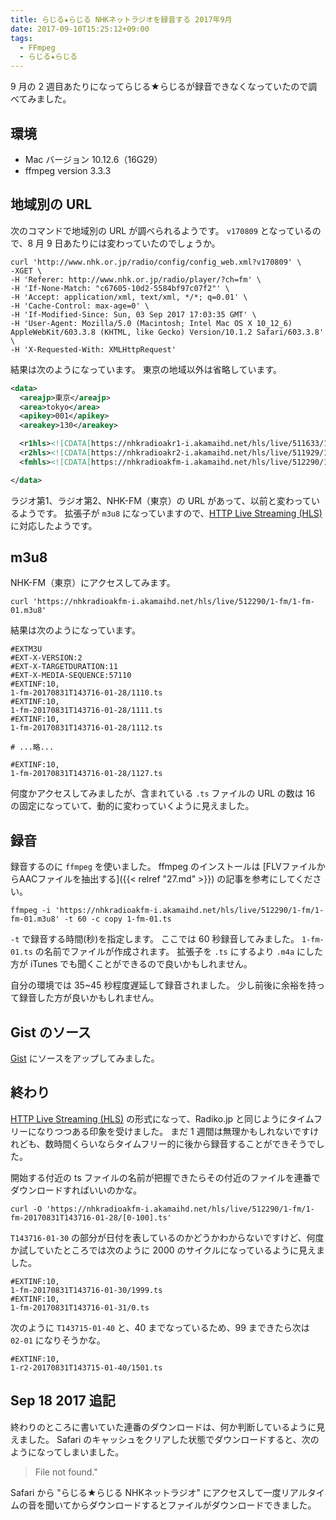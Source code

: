 ```yaml
---
title: らじる★らじる NHKネットラジオを録音する 2017年9月
date: 2017-09-10T15:25:12+09:00
tags:
  - FFmpeg
  - らじる★らじる
---
```


9 月の 2 週目あたりになってらじる★らじるが録音できなくなっていたので調べてみました。

<!--more-->

## 環境

* Mac バージョン 10.12.6（16G29）
* ffmpeg version 3.3.3

## 地域別の URL

次のコマンドで地域別の URL が調べられるようです。
`v170809` となっているので、8 月 9 日あたりには変わっていたのでしょうか。

```
curl 'http://www.nhk.or.jp/radio/config/config_web.xml?v170809' \
-XGET \
-H 'Referer: http://www.nhk.or.jp/radio/player/?ch=fm' \
-H 'If-None-Match: "c67605-10d2-5584bf97c07f2"' \
-H 'Accept: application/xml, text/xml, */*; q=0.01' \
-H 'Cache-Control: max-age=0' \
-H 'If-Modified-Since: Sun, 03 Sep 2017 17:03:35 GMT' \
-H 'User-Agent: Mozilla/5.0 (Macintosh; Intel Mac OS X 10_12_6) AppleWebKit/603.3.8 (KHTML, like Gecko) Version/10.1.2 Safari/603.3.8' \
-H 'X-Requested-With: XMLHttpRequest'
```

結果は次のようになっています。
東京の地域以外は省略しています。

```xml
<data>
  <areajp>東京</areajp>
  <area>tokyo</area>
  <apikey>001</apikey>
  <areakey>130</areakey>

  <r1hls><![CDATA[https://nhkradioakr1-i.akamaihd.net/hls/live/511633/1-r1/1-r1-01.m3u8]]></r1hls>
  <r2hls><![CDATA[https://nhkradioakr2-i.akamaihd.net/hls/live/511929/1-r2/1-r2-01.m3u8]]></r2hls>
  <fmhls><![CDATA[https://nhkradioakfm-i.akamaihd.net/hls/live/512290/1-fm/1-fm-01.m3u8]]></fmhls>

</data>
```

ラジオ第1、ラジオ第2、NHK-FM（東京）の URL があって、以前と変わっているようです。
拡張子が `m3u8` になっていますので、[HTTP Live Streaming (HLS)](https://developer.apple.com/streaming/) に対応したようです。

## m3u8

NHK-FM（東京）にアクセスしてみます。

```
curl 'https://nhkradioakfm-i.akamaihd.net/hls/live/512290/1-fm/1-fm-01.m3u8'
```

結果は次のようになっています。

```
#EXTM3U
#EXT-X-VERSION:2
#EXT-X-TARGETDURATION:11
#EXT-X-MEDIA-SEQUENCE:57110
#EXTINF:10,
1-fm-20170831T143716-01-28/1110.ts
#EXTINF:10,
1-fm-20170831T143716-01-28/1111.ts
#EXTINF:10,
1-fm-20170831T143716-01-28/1112.ts

# ...略...

#EXTINF:10,
1-fm-20170831T143716-01-28/1127.ts
```

何度かアクセスしてみましたが、含まれている `.ts` ファイルの URL の数は 16 の固定になっていて、動的に変わっていくように見えました。

## 録音

録音するのに `ffmpeg` を使いました。
ffmpeg のインストールは [FLVファイルからAACファイルを抽出する]({{< relref "27.md" >}}) の記事を参考にしてください。

```
ffmpeg -i 'https://nhkradioakfm-i.akamaihd.net/hls/live/512290/1-fm/1-fm-01.m3u8' -t 60 -c copy 1-fm-01.ts
```

`-t` で録音する時間(秒)を指定します。
ここでは 60 秒録音してみました。
`1-fm-01.ts` の名前でファイルが作成されます。
拡張子を `.ts` にするより `.m4a` にした方が iTunes でも聞くことができるので良いかもしれません。

自分の環境では 35~45 秒程度遅延して録音されました。
少し前後に余裕を持って録音した方が良いかもしれません。

## Gist のソース

[Gist](https://gist.github.com) にソースをアップしてみました。

<script src="https://gist.github.com/va2577/aaa3fc57af7054ed308216449efa0fc3.js"></script>

## 終わり

[HTTP Live Streaming (HLS)](https://developer.apple.com/streaming/) の形式になって、Radiko.jp と同じようにタイムフリーになりつつある印象を受けました。
まだ 1 週間は無理かもしれないですけれども、数時間くらいならタイムフリー的に後から録音することができそうでした。

開始する付近の ts ファイルの名前が把握できたらその付近のファイルを連番でダウンロードすればいいのかな。

```
curl -O 'https://nhkradioakfm-i.akamaihd.net/hls/live/512290/1-fm/1-fm-20170831T143716-01-28/[0-100].ts'
```

`T143716-01-30` の部分が日付を表しているのかどうかわからないですけど、何度か試していたところでは次のように 2000 のサイクルになっているように見えました。

```
#EXTINF:10,
1-fm-20170831T143716-01-30/1999.ts
#EXTINF:10,
1-fm-20170831T143716-01-31/0.ts
```

次のように `T143715-01-40` と、40 までなっているため、99 まできたら次は `02-01` になりそうかな。

```
#EXTINF:10,
1-r2-20170831T143715-01-40/1501.ts
```

## Sep 18 2017 追記

終わりのところに書いていた連番のダウンロードは、何か判断しているように見えました。
Safari のキャッシュをクリアした状態でダウンロードすると、次のようになってしまいました。

> File not found."

Safari から "らじる★らじる NHKネットラジオ" にアクセスして一度リアルタイムの音を聞いてからダウンロードするとファイルがダウンロードできました。
